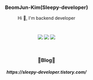 <h3 align="center">BeomJun-Kim(Sleepy-developer)</h3>

<p align="center">
 Hi 👋, I'm backend developer
</p>

<br>
<p align="center">
 <img src="https://img.shields.io/badge/Java-007396?style=flat-square&logo=Java&logoColor=white"/></a> 
 <img src="https://img.shields.io/badge/Spring-6DB33F?style=flat-square&logo=Spring&logoColor=white"/></a> 
 <img src="https://img.shields.io/badge/SpringBoot-6DB33F?style=flat-square&logo=Spring Boot&logoColor=white"/></a> 
</p>

<br>
<h3 align="center">📕Blog📕</h3>
<h5 align="center">https://sleepy-developer.tistory.com/</h5>
